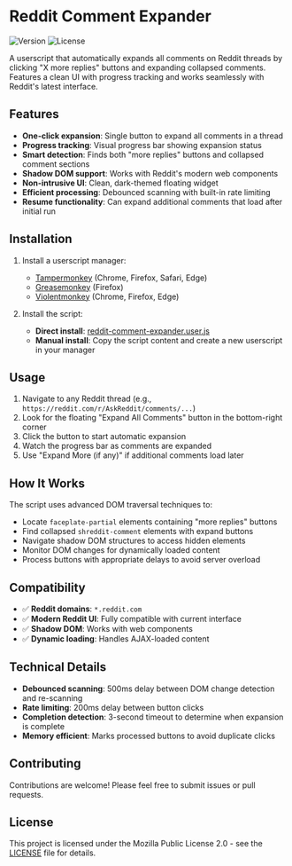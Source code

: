 # Reddit Comment Expander

![Version](https://img.shields.io/badge/version-0.2.0-blue.svg)
![License](https://img.shields.io/badge/license-MPL%202.0-green.svg)

A userscript that automatically expands all comments on Reddit threads by clicking "X more replies" buttons and expanding collapsed comments. Features a clean UI with progress tracking and works seamlessly with Reddit's latest interface.

## Features

- **One-click expansion**: Single button to expand all comments in a thread
- **Progress tracking**: Visual progress bar showing expansion status
- **Smart detection**: Finds both "more replies" buttons and collapsed comment sections
- **Shadow DOM support**: Works with Reddit's modern web components
- **Non-intrusive UI**: Clean, dark-themed floating widget
- **Efficient processing**: Debounced scanning with built-in rate limiting
- **Resume functionality**: Can expand additional comments that load after initial run

## Installation

1. Install a userscript manager:
   - [Tampermonkey](https://www.tampermonkey.net/) (Chrome, Firefox, Safari, Edge)
   - [Greasemonkey](https://www.greasespot.net/) (Firefox)
   - [Violentmonkey](https://violentmonkey.github.io/) (Chrome, Firefox, Edge)

2. Install the script:
   - **Direct install**: [reddit-comment-expander.user.js](https://github.com/InvictusNavarchus/reddit-comment-expander/raw/refs/heads/master/reddit-comment-expander.user.js)
   - **Manual install**: Copy the script content and create a new userscript in your manager

## Usage

1. Navigate to any Reddit thread (e.g., `https://reddit.com/r/AskReddit/comments/...`)
2. Look for the floating "Expand All Comments" button in the bottom-right corner
3. Click the button to start automatic expansion
4. Watch the progress bar as comments are expanded
5. Use "Expand More (if any)" if additional comments load later

## How It Works

The script uses advanced DOM traversal techniques to:

- Locate `faceplate-partial` elements containing "more replies" buttons
- Find collapsed `shreddit-comment` elements with expand buttons
- Navigate shadow DOM structures to access hidden elements
- Monitor DOM changes for dynamically loaded content
- Process buttons with appropriate delays to avoid server overload

## Compatibility

- ✅ **Reddit domains**: `*.reddit.com`
- ✅ **Modern Reddit UI**: Fully compatible with current interface
- ✅ **Shadow DOM**: Works with web components
- ✅ **Dynamic loading**: Handles AJAX-loaded content

## Technical Details

- **Debounced scanning**: 500ms delay between DOM change detection and re-scanning
- **Rate limiting**: 200ms delay between button clicks
- **Completion detection**: 3-second timeout to determine when expansion is complete
- **Memory efficient**: Marks processed buttons to avoid duplicate clicks

## Contributing

Contributions are welcome! Please feel free to submit issues or pull requests.

## License

This project is licensed under the Mozilla Public License 2.0 - see the [LICENSE](LICENSE) file for details.

